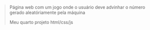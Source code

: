 > Página web com um jogo onde o usuário deve advinhar o número gerado aleatóriamente pela máquina
> 
> Meu quarto projeto html/css/js
